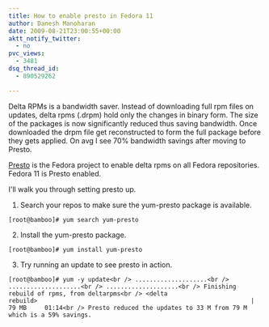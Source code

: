 ```yaml
---
title: How to enable presto in Fedora 11
author: Danesh Manoharan
date: 2009-08-21T23:00:55+00:00
aktt_notify_twitter:
  - no
pvc_views:
  - 3481
dsq_thread_id:
  - 890529262

---
```

Delta RPMs is a bandwidth saver. Instead of downloading full rpm files on updates, delta rpms (.drpm) hold only the changes in binary form. The size of the packages is now significantly reduced thus saving bandwidth. Once downloaded the drpm file get reconstructed to form the full package before they gets applied. On avg I see 70% bandwidth savings after moving to Presto.

[Presto][1] is the Fedora project to enable delta rpms on all Fedora repositories. Fedora 11 is Presto enabled.

I'll walk you through setting presto up.

1. Search your repos to make sure the yum-presto package is available.

`[root@bamboo]# yum search yum-presto`

2. Install the yum-presto package.

`[root@bamboo]# yum install yum-presto`

3. Try running an update to see presto in action.

`[root@bamboo]# yum -y update<br />
....................<br />
....................<br />
....................<br />
Finishing rebuild of rpms, from deltarpms<br />
<delta rebuild>                                                           |  79 MB     01:14<br />
Presto reduced the updates to 33 M from 79 M which is a 59% savings.`

 [1]: http://fedoraproject.org/wiki/Releases/FeaturePresto